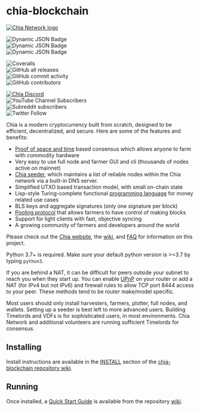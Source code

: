 # chia-blockchain

[![Chia Network logo](https://www.chia.net/wp-content/uploads/2022/09/chia-logo.svg "Chia logo")](https://www.chia.net/)

![Dynamic JSON Badge](https://img.shields.io/badge/dynamic/json?url=https%3A%2F%2Fdownload.chia.net%2Flatest%2Fbadge-data.json&query=%24.message&logo=chianetwork&label=Latest%20Release&labelColor=%231e2b2e&color=%230d3349)
<br />
![Dynamic JSON Badge](https://img.shields.io/badge/dynamic/json?url=https%3A%2F%2Fdownload.chia.net%2Flatest%2Fbadge-data-rc.json&query=%24.message&logo=chianetwork&logoColor=white&label=Latest%20RC&labelColor=%230d3349&color=%23474748)
<br />
![Dynamic JSON Badge](https://img.shields.io/badge/dynamic/json?url=https%3A%2F%2Fdownload.chia.net%2Flatest%2Fbadge-data-beta.json&query=%24.message&logo=chianetwork&logoColor=black&label=Latest%20Beta&labelColor=%23e9fbbc&color=%231e2b2e)

![Coveralls](https://img.shields.io/coverallsCoverage/github/Chia-Network/chia-blockchain?logo=Coveralls&logoColor=red&labelColor=%23212F39)
<br />
![GitHub all releases](https://img.shields.io/github/downloads/Chia-Network/chia-blockchain/total?logo=GitHub)
<br />
![GitHub commit activity](https://img.shields.io/github/commit-activity/w/Chia-Network/chia-blockchain?logo=GitHub)
<br />
![GitHub contributors](https://img.shields.io/github/contributors/Chia-Network/chia-blockchain?logo=GitHub)

[![Chia Discord](https://dcbadge.vercel.app/api/server/chia?style=flat&theme=full-presence)](https://discord.gg/chia)
<br />
![YouTube Channel Subscribers](https://img.shields.io/youtube/channel/subscribers/UChFkJ3OAUvnHZdiQISWdWPA?style=flat-square&logo=youtube&logoColor=%23ff0000&labelColor=%230f0f0f&color=%23272727)
<br />
![Subreddit subscribers](https://img.shields.io/reddit/subreddit-subscribers/chia?style=flat-square&logo=reddit&labelColor=%230b1416&color=%23222222)
<br />
![Twitter Follow](https://img.shields.io/twitter/follow/chia_project?style=flat-square&logo=x.org&logoColor=white&labelColor=black)

<!-- #![Dynamic JSON Badge](https://img.shields.io/badge/dynamic/json?url=https%3A%2F%2Fdownload.chia.net%2Flatest%2Fbadge-data-beta.json&query=%24.message&logo=chianetwork&logoColor=%23e9fbbc&label=Latest%20Beta&labelColor=%23474748&color=%231e2b2e&link=https%3A%2F%2Fgithub.com%2FChia-Network%2Fchia-blockchain%2Freleases&link=https%3A%2F%2Fgithub.com%2FChia-Network%2Fchia-blockchain%2Freleases)>
<!-- ![Discord Shield](https://discordapp.com/api/guilds/1034523881404370984/widget.png?style=shield>
<!-- [![Discord](https://img.shields.io/discord/1034523881404370984.svg?label=Discord&logo=discord&colorB=1e2b2f)](https://discord.gg/chia) -->

Chia is a modern cryptocurrency built from scratch, designed to be efficient, decentralized, and secure. Here are some of the features and benefits:
* [Proof of space and time](https://docs.google.com/document/d/1tmRIb7lgi4QfKkNaxuKOBHRmwbVlGL4f7EsBDr_5xZE/edit) based consensus which allows anyone to farm with commodity hardware
* Very easy to use full node and farmer GUI and cli (thousands of nodes active on mainnet)
* [Chia seeder](https://github.com/Chia-Network/chia-blockchain/wiki/Chia-Seeder-User-Guide), which maintains a list of reliable nodes within the Chia network via a built-in DNS server.
* Simplified UTXO based transaction model, with small on-chain state
* Lisp-style Turing-complete functional [programming language](https://chialisp.com/) for money related use cases
* BLS keys and aggregate signatures (only one signature per block)
* [Pooling protocol](https://github.com/Chia-Network/chia-blockchain/wiki/Pooling-User-Guide) that allows farmers to have control of making blocks
* Support for light clients with fast, objective syncing
* A growing community of farmers and developers around the world

Please check out the [Chia website](https://www.chia.net/), the [wiki](https://github.com/Chia-Network/chia-blockchain/wiki), and [FAQ](https://github.com/Chia-Network/chia-blockchain/wiki/FAQ) for
information on this project.

Python 3.7+ is required. Make sure your default python version is >=3.7
by typing `python3`.

If you are behind a NAT, it can be difficult for peers outside your subnet to
reach you when they start up. You can enable
[UPnP](https://www.homenethowto.com/ports-and-nat/upnp-automatic-port-forward/)
on your router or add a NAT (for IPv4 but not IPv6) and firewall rules to allow
TCP port 8444 access to your peer.
These methods tend to be router make/model specific.

Most users should only install harvesters, farmers, plotter, full nodes, and wallets.
Setting up a seeder is best left to more advanced users.
Building Timelords and VDFs is for sophisticated users, in most environments.
Chia Network and additional volunteers are running sufficient Timelords
for consensus.

## Installing

Install instructions are available in the
[INSTALL](https://github.com/Chia-Network/chia-blockchain/wiki/INSTALL)
section of the
[chia-blockchain repository wiki](https://github.com/Chia-Network/chia-blockchain/wiki).

## Running

Once installed, a
[Quick Start Guide](https://github.com/Chia-Network/chia-blockchain/wiki/Quick-Start-Guide)
is available from the repository
[wiki](https://github.com/Chia-Network/chia-blockchain/wiki).
